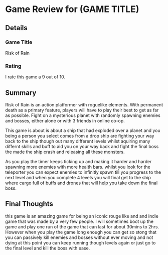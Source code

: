 # Game Review for (GAME TITLE)

## Details

### Game Title
Risk of Rain

### Rating
I rate this game a 9 out of 10.

## Summary
Risk of Rain is an action platformer with roguelike elements. With permanent death as a primary feature, players will have to play their best to get as far as possible. Fight on a mysterious planet with randomly spawning enemies and bosses, either alone or with 3 friends in online co-op.

This game is about is about a ship that had exploded over a planet and you being a person you select comes from a drop ship are fighting your way back to the ship though out many different levels whilst aquiring many differnt skills and buff to aid you on your way back and fight the final boss the made the ship crash and releasing all these monsters.

As you play the timer keeps ticking up and making it harder and harder spawning more enemies with more health bars. whilst you look for the teleporter you can expect enemies to infinitly spawn till you progress to the next level and when you complete 4 levels you will final get to the ship where cargo full of buffs and drones that will help you take down the final boss.

## Final Thoughts
this game is an amazing game for being an iconic rouge like and and indie game that was made by a very few people. I will sometimes boot up the game and play one run of the game that can last for about 30mins to 2hrs. However when you play the game long enough you can get so stong that you can passively kill enemies and bosses without ever moving and not dying at this point you can keep running though levels again or just go to the final level and kill the boss with ease.
